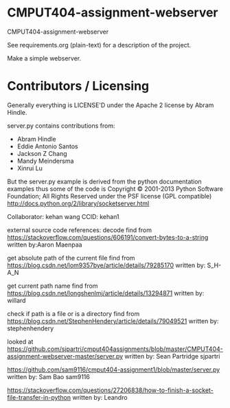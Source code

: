 CMPUT404-assignment-webserver
=============================

CMPUT404-assignment-webserver

See requirements.org (plain-text) for a description of the project.

Make a simple webserver.

Contributors / Licensing
========================

Generally everything is LICENSE'D under the Apache 2 license by Abram Hindle.

server.py contains contributions from:

* Abram Hindle
* Eddie Antonio Santos
* Jackson Z Chang
* Mandy Meindersma
* Xinrui Lu

But the server.py example is derived from the python documentation
examples thus some of the code is Copyright © 2001-2013 Python
Software Foundation; All Rights Reserved under the PSF license (GPL
compatible) http://docs.python.org/2/library/socketserver.html

Collaborator:
kehan wang
CCID: kehan1

external source code references:
decode find from
https://stackoverflow.com/questions/606191/convert-bytes-to-a-string
written by:Aaron Maenpaa

get absolute path of the current file find from
https://blog.csdn.net/lom9357bye/article/details/79285170
written by: S_H-A_N

get current path name find from
https://blog.csdn.net/longshenlmj/article/details/13294871
written by: willard

check if path is a file or is a directory find from
https://blog.csdn.net/StephenHendery/article/details/79049521
written by: stephenhendery

looked at
https://github.com/sjpartri/cmput404assignments/blob/master/CMPUT404-assignment-webserver-master/server.py
written by: Sean Partridge sjpartri

https://github.com/sam9116/cmput404-assignment1/blob/master/server.py
written by: Sam Bao sam9116

https://stackoverflow.com/questions/27206838/how-to-finish-a-socket-file-transfer-in-python
written by: Leandro
